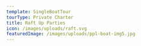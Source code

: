```yaml
---
template: SingleBoatTour
tourType: Private Charter
title: Raft Up Parties
icon: /images/uploads/raft.svg
featuredImage: /images/uploads/ppl-boat-img5.jpg
---
```


